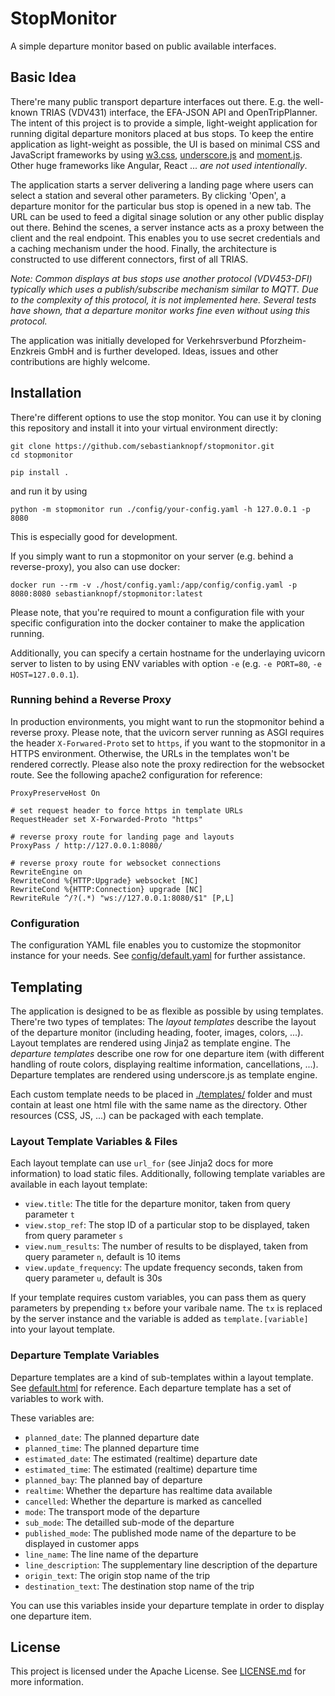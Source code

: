 # StopMonitor
A simple departure monitor based on public available interfaces.

## Basic Idea
There're many public transport departure interfaces out there. E.g. the well-known TRIAS (VDV431) interface, the EFA-JSON API and OpenTripPlanner. The intent of this project is to provide a simple, light-weight application for running
digital departure monitors placed at bus stops. To keep the entire application as light-weight as possible, the UI is based on minimal CSS and JavaScript frameworks by using [w3.css](https://www.w3schools.com/w3css/w3css_downloads.asp), [underscore.js](https://github.com/jashkenas/underscore) and [moment.js](https://github.com/moment/moment). Other huge frameworks like Angular, React ... *are not used intentionally*.

The application starts a server delivering a landing page where users can select a station and several other parameters. By clicking 'Open', a departure monitor for the particular bus stop is opened in a new tab. The URL can be used to feed a digital sinage solution or any other public display out there. Behind the scenes, a server instance acts as a proxy between the client and the real endpoint. This enables you to use secret credentials and a caching mechanism under the hood. Finally, the architecture is constructed to use different connectors, first of all TRIAS.

_Note: Common displays at bus stops use another protocol (VDV453-DFI) typically which uses a publish/subscribe mechanism similar to MQTT. Due to the complexity of this protocol, it is not implemented here. Several tests have shown, that a departure monitor works fine even without using this protocol._

The application was initially developed for Verkehrsverbund Pforzheim-Enzkreis GmbH and is further developed. Ideas, issues and other contributions are highly welcome.

## Installation
There're different options to use the stop monitor. You can use it by cloning this repository and install it into your virtual environment directly:
```
git clone https://github.com/sebastianknopf/stopmonitor.git
cd stopmonitor

pip install .
```
and run it by using
```
python -m stopmonitor run ./config/your-config.yaml -h 127.0.0.1 -p 8080
```
This is especially good for development. 

If you simply want to run a stopmonitor on your server (e.g. behind a reverse-proxy), you also can use docker:
```
docker run --rm -v ./host/config.yaml:/app/config/config.yaml -p 8080:8080 sebastianknopf/stopmonitor:latest
```
Please note, that you're required to mount a configuration file with your specific configuration into the docker container to make the application running. 

Additionally, you can specify a certain hostname for the underlaying uvicorn server to listen to by using ENV variables with option `-e` (e.g. `-e PORT=80`, `-e HOST=127.0.0.1`).

### Running behind a Reverse Proxy
In production environments, you might want to run the stopmonitor behind a reverse proxy. Please note, that the uvicorn server running as ASGI requires the header `X-Forwared-Proto` set to `https`, if you want to the stopmonitor in a HTTPS environment. Otherwise, the URLs in the templates won't be rendered correctly. Please also note the proxy redirection for the websocket route. See the following apache2 configuration for reference:

```
ProxyPreserveHost On

# set request header to force https in template URLs
RequestHeader set X-Forwarded-Proto "https"

# reverse proxy route for landing page and layouts
ProxyPass / http://127.0.0.1:8080/

# reverse proxy route for websocket connections
RewriteEngine on
RewriteCond %{HTTP:Upgrade} websocket [NC]
RewriteCond %{HTTP:Connection} upgrade [NC]
RewriteRule ^/?(.*) "ws://127.0.0.1:8080/$1" [P,L]
```

### Configuration
The configuration YAML file enables you to customize the stopmonitor instance for your needs. See [config/default.yaml](./config/default.yaml) for further assistance.

## Templating
The application is designed to be as flexible as possible by using templates. There're two types of templates: The *layout templates* describe the layout of the departure monitor (including heading, footer, images, colors, ...). Layout templates are rendered using Jinja2 as template engine. The *departure templates* describe one row for one departure item (with different handling of route colors, displaying realtime information, cancellations, ...). Departure templates are rendered using underscore.js as template engine.

Each custom template needs to be placed in [./templates/](./templates/) folder and must contain at least one html file with the same name as the directory. Other resources (CSS, JS, ...) can be packaged with each template.

### Layout Template Variables & Files
Each layout template can use `url_for` (see Jinja2 docs for more information) to load static files. Additionally, following template variables are available in each layout template:
- `view.title`: The title for the departure monitor, taken from query parameter `t`
- `view.stop_ref`: The stop ID of a particular stop to be displayed, taken from query parameter `s`
- `view.num_results`: The number of results to be displayed, taken from query parameter `n`, default is 10 items
- `view.update_frequency`: The update frequency seconds, taken from query parameter `u`, default is 30s

If your template requires custom variables, you can pass them as query parameters by prepending `tx` before your varibale name. The `tx` is replaced by the server instance and the variable is added as `template.[variable]` into your layout template.

### Departure Template Variables
Departure templates are a kind of sub-templates within a layout template. See [default.html](./templates/default/default.html) for reference. Each departure template has a set of variables to work with. 

These variables are:
- `planned_date`: The planned departure date
- `planned_time`: The planned departure time
- `estimated_date`: The estimated (realtime) departure date
- `estimated_time`: The estimated (realtime) departure time
- `planned_bay`: The planned bay of departure
- `realtime`: Whether the departure has realtime data available
- `cancelled`: Whether the departure is marked as cancelled
- `mode`: The transport mode of the departure
- `sub_mode`: The detailled sub-mode of the departure
- `published_mode`: The published mode name of the departure to be displayed in customer apps
- `line_name`: The line name of the departure
- `line_description`: The supplementary line description of the departure
- `origin_text`: The origin stop name of the trip
- `destination_text`: The destination stop name of the trip

You can use this variables inside your departure template in order to display one departure item.

## License
This project is licensed under the Apache License. See [LICENSE.md](LICENSE.md) for more information.
